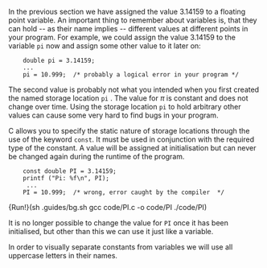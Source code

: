 In the previous section we have assigned the value 3.14159 to a floating point variable. An important thing to remember about variables is, that they can hold -- as their name implies --  different values at different points in your program.  For example, we could assign the value 3.14159 to the variable `pi` now and assign  some other value to it later on:

```code
    double pi = 3.14159;
    ...
    pi = 10.999;  /* probably a logical error in your program */
```

The second value is probably not what you intended when you first created the named storage location `pi` . The value for $\pi$ is  constant and does not change over time. Using the storage location `pi` to hold arbitrary other values can  cause some very hard to find bugs in your program.

C allows you to specify the static nature of storage locations through the use of the keyword `const`. It must be used in conjunction with the  required type of the constant. A value will be assigned at initialisation but can never be changed again during the runtime of the program.  

```code
    const double PI = 3.14159;
    printf ("Pi: %f\n", PI);
     ...
    PI = 10.999;  /* wrong, error caught by the compiler  */
```

{Run!}(sh .guides/bg.sh gcc code/PI.c -o code/PI ./code/PI)

It is no longer possible to change the value for  `PI` once it has been initialised, but  other than this we can use it just like a variable.

In order to visually separate constants from variables we will use all uppercase letters in their names.